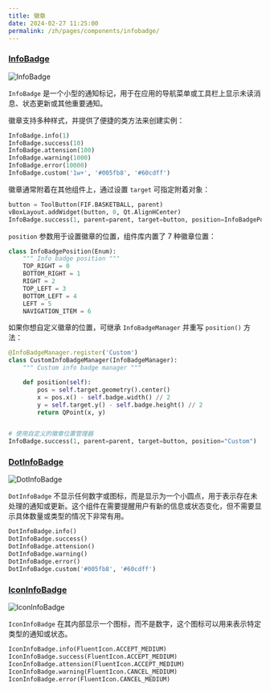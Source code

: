 ```yaml
---
title: 徽章
date: 2024-02-27 11:25:00
permalink: /zh/pages/components/infobadge/
---
```


### [InfoBadge](https://pyqt-fluent-widgets.readthedocs.io/zh-cn/latest/autoapi/qfluentwidgets/components/widgets/info_badge/index.html#qfluentwidgets.components.widgets.info_badge.InfoBadge)

![InfoBadge](/img/components/infobadge/InfoBadge.png)

`InfoBadge` 是一个小型的通知标记，用于在应用的导航菜单或工具栏上显示未读消息、状态更新或其他重要通知。

徽章支持多种样式，并提供了便捷的类方法来创建实例：
```python
InfoBadge.info(1)
InfoBadge.success(10)
InfoBadge.attension(100)
InfoBadge.warning(1000)
InfoBadge.error(10000)
InfoBadge.custom('1w+', '#005fb8', '#60cdff')
```

徽章通常附着在其他组件上，通过设置 `target` 可指定附着对象：
```python
button = ToolButton(FIF.BASKETBALL, parent)
vBoxLayout.addWidget(button, 0, Qt.AlignHCenter)
InfoBadge.success(1, parent=parent, target=button, position=InfoBadgePosition.TOP_RIGHT)
```

`position` 参数用于设置徽章的位置，组件库内置了 7 种徽章位置：
```python
class InfoBadgePosition(Enum):
    """ Info badge position """
    TOP_RIGHT = 0
    BOTTOM_RIGHT = 1
    RIGHT = 2
    TOP_LEFT = 3
    BOTTOM_LEFT = 4
    LEFT = 5
    NAVIGATION_ITEM = 6
```

如果你想自定义徽章的位置，可继承 `InfoBadgeManager` 并重写 `position()` 方法：
```python
@InfoBadgeManager.register('Custom')
class CustomInfoBadgeManager(InfoBadgeManager):
    """ Custom info badge manager """

    def position(self):
        pos = self.target.geometry().center()
        x = pos.x() - self.badge.width() // 2
        y = self.target.y() - self.badge.height() // 2
        return QPoint(x, y)


# 使用自定义的徽章位置管理器
InfoBadge.success(1, parent=parent, target=button, position="Custom")
```


### [DotInfoBadge](https://pyqt-fluent-widgets.readthedocs.io/zh-cn/latest/autoapi/qfluentwidgets/components/widgets/info_badge/index.html#qfluentwidgets.components.widgets.info_badge.DotInfoBadge)

![DotInfoBadge](/img/components/infobadge/DotInfoBadge.png)

`DotInfoBadge` 不显示任何数字或图标，而是显示为一个小圆点，用于表示存在未处理的通知或更新。这个组件在需要提醒用户有新的信息或状态变化，但不需要显示具体数量或类型的情况下非常有用。

```python
DotInfoBadge.info()
DotInfoBadge.success()
DotInfoBadge.attension()
DotInfoBadge.warning()
DotInfoBadge.error()
DotInfoBadge.custom('#005fb8', '#60cdff')
```


### [IconInfoBadge](https://pyqt-fluent-widgets.readthedocs.io/zh-cn/latest/autoapi/qfluentwidgets/components/widgets/info_badge/index.html#qfluentwidgets.components.widgets.info_badge.IconInfoBadge)

![IconInfoBadge](/img/components/infobadge/IconInfoBadge.png)

`IconInfoBadge` 在其内部显示一个图标，而不是数字，这个图标可以用来表示特定类型的通知或状态。

```python
IconInfoBadge.info(FluentIcon.ACCEPT_MEDIUM)
IconInfoBadge.success(FluentIcon.ACCEPT_MEDIUM)
IconInfoBadge.attension(FluentIcon.ACCEPT_MEDIUM)
IconInfoBadge.warning(FluentIcon.CANCEL_MEDIUM)
IconInfoBadge.error(FluentIcon.CANCEL_MEDIUM)
```
